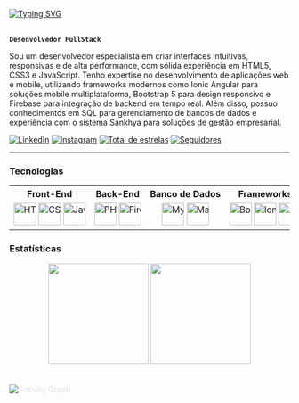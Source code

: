 <!-- Banner animado com Typing SVG -->
<!-- Exibe uma mensagem de boas-vindas animada com efeito de digitação -->
<!-- Para alterar o texto, modifique o parâmetro `lines` na URL do SVG abaixo -->
<!-- Componente Typing SVG - animado -->

[![Typing SVG](https://readme-typing-svg.demolab.com/?color=00bfbf&size=35&center=true&vCenter=true&width=1000&lines=Hello+World!;+My+Name+is+Oséias+Melo;I+study+Systems+Analysis+and+development;Welcome!+:%29)](https://git.io/typing-svg) 
<br>
<br>
<!-- Título principal -->
<!-- Modifique o texto entre os asteriscos para alterar o título principal -->
**`Desenvolvedor FullStack`**

<!-- Descrição profissional -->
<!-- Altere o texto abaixo para atualizar sua descrição/resumo profissional -->
Sou um desenvolvedor especialista em criar interfaces intuitivas, responsivas e de alta performance, com sólida experiência em HTML5, CSS3 e JavaScript. Tenho expertise no desenvolvimento de aplicações web e mobile, utilizando frameworks modernos como Ionic Angular para soluções mobile multiplataforma, Bootstrap 5 para design responsivo e Firebase para integração de backend em tempo real. Além disso, possuo conhecimentos em SQL para gerenciamento de bancos de dados e experiência com o sistema Sankhya para soluções de gestão empresarial.

<!-- Links para redes sociais e GitHub -->
<!-- Atualize os URLs href para seus perfis reais -->
<p align="left">
  <!-- Link LinkedIn - altere href para seu perfil -->
  <a href="https://www.linkedin.com/in/oseiascmo">
    <img alt="LinkedIn" src="https://img.shields.io/badge/LinkedIn-0077B5?style=for-the-badge&logo=linkedin&logoColor=white"/></a>

  <!-- Link Instagram - altere href para seu perfil -->
  <a href="https://www.instagram.com/oseiascmo/">
    <img alt="Instagram"src="https://img.shields.io/badge/Instagram-E4405F?style=for-the-badge&logo=instagram&logoColor=white"/></a>

  <!-- Link para repositórios ordenados por estrelas -->
  <a href="https://github.com/oseiascmo?tab=repositories&sort=stargazers">
    <img alt="Total de estrelas" title="Total de estrelas GitHub" src="https://custom-icon-badges.demolab.com/github/stars/oseiascmo?color=55960c&style=for-the-badge&labelColor=488207&logo=star&label=estrelas"/></a>

  <!-- Link para seguidores no GitHub -->
  <a href="https://github.com/oseiascmo?tab=followers">
    <img alt="Seguidores"title="Me siga no GitHub"src="https://custom-icon-badges.demolab.com/github/followers/oseiascmo?color=236ad3&labelColor=1155ba&style=for-the-badge&logo=github&label=Seguidores&logoColor=white"/></a>
</p>

<!-- Linha horizontal para separar seções -->
---

<!-- Seção de Tecnologias -->
<!-- Para alterar os títulos das colunas, modifique o texto dentro das tags <th> -->
### Tecnologias

<table style="border: none; width: 100%;">
  <tr>
    <!-- Cabeçalho da tabela - nomes das categorias -->
    <th style="white-space: nowrap; border: none; width: 14.28%;">Front-End</th>
    <th style="white-space: nowrap; border: none; width: 14.28%;">Back-End</th>
    <th style="white-space: nowrap; border: none; width: 14.28%;">Banco de Dados</th>
    <th style="white-space: nowrap; border: none; width: 14.28%;">Frameworks</th>
    <th style="white-space: nowrap; border: none; width: 14.28%;">Versionamento</th>
    <th style="white-space: nowrap; border: none; width: 14.28%;">Editores & IDEs</th>
    <th style="white-space: nowrap; border: none; width: 14.28%;">Documentação</th>
  </tr>
  <tr>
    <!-- Ícones de tecnologias com tooltip (title) e tamanho fixo -->
    <!-- Para alterar as tecnologias, substitua a URL da imagem e o título (title) -->
    <td align="center" style="white-space: nowrap; width: 14.28%;">
      <img title="HTML5" src="https://cdn.jsdelivr.net/gh/devicons/devicon@latest/icons/html5/html5-original.svg" width="40px" />
      <img title="CSS3" src="https://cdn.jsdelivr.net/gh/devicons/devicon@latest/icons/css3/css3-original.svg" width="40px" />
      <img title="JavaScript" src="https://cdn.jsdelivr.net/gh/devicons/devicon@latest/icons/javascript/javascript-original.svg" width="40px" />
    </td>
    <td align="center" style="white-space: nowrap; border: none; width: 14.28%;">
      <img title="PHP" src="https://cdn.jsdelivr.net/gh/devicons/devicon@latest/icons/php/php-original.svg" width="40px" />
      <img title="Firebase" src="https://cdn.jsdelivr.net/gh/devicons/devicon@latest/icons/firebase/firebase-original.svg" width="40px" />
    </td>
    <td align="center" style="white-space: nowrap; border: none; width: 14.28%;">
      <img title="MySQL" src="https://cdn.jsdelivr.net/gh/devicons/devicon@latest/icons/mysql/mysql-original.svg" width="40px" />
      <img title="MariaDB" src="https://cdn.jsdelivr.net/gh/devicons/devicon@latest/icons/mariadb/mariadb-original.svg" width="40px" />
    </td>
    <td align="center" style="white-space: nowrap; border: none; width: 14.28%;">
      <img title="Bootstrap" src="https://cdn.jsdelivr.net/gh/devicons/devicon@latest/icons/bootstrap/bootstrap-original.svg" width="40px" />
      <img title="Ionic" src="https://cdn.jsdelivr.net/gh/devicons/devicon@latest/icons/ionic/ionic-original.svg" width="40px" />
      <img title="AngularJS" src="https://cdn.jsdelivr.net/gh/devicons/devicon@latest/icons/angularjs/angularjs-original.svg" width="40px" />
    </td>
    <td align="center" style="white-space: nowrap; border: none; width: 14.28%;">
      <img title="Git" src="https://cdn.jsdelivr.net/gh/devicons/devicon@latest/icons/git/git-original.svg" width="40px" />
      <img title="GitHub" src="https://cdn.jsdelivr.net/gh/devicons/devicon@latest/icons/github/github-original.svg" width="40px" />
    </td>
    <td align="center" style="white-space: nowrap; border: none; width: 14.28%;">
      <img title="VSCode" src="https://cdn.jsdelivr.net/gh/devicons/devicon@latest/icons/vscode/vscode-original.svg" width="40px" />
      <img title="DBeaver" src="https://cdn.jsdelivr.net/gh/devicons/devicon@latest/icons/dbeaver/dbeaver-original.svg" width="40px" />
    </td>
    <td align="center" style="white-space: nowrap; border: none; width: 14.28%;">
      <img title="Markdown" src="https://cdn.jsdelivr.net/gh/devicons/devicon@latest/icons/markdown/markdown-original.svg" width="40px" />
    </td>
  </tr>
</table>

<!-- Seção de Estatísticas do GitHub -->
<!-- Para alterar o username nas estatísticas, modifique o parâmetro username nas URLs abaixo -->
### Estatísticas

<p align="center">
  <!-- Card com estatísticas gerais do GitHub -->
  <img height="180" src="https://github-readme-stats.vercel.app/api?username=oseiascmo&show_icons=true&theme=tokyonight&include_all_commits=true&locale=pt-br" />
  
  <!-- Card com linguagens mais usadas no GitHub -->
  <img height="180" src="https://github-readme-stats.vercel.app/api/top-langs/?username=oseiascmo&theme=tokyonight&layout=compact&custom_title=Tecnologias" />
</p>

<!-- Gráfico de atividades do GitHub -->
<!-- Para mudar cores e username, altere parâmetros na URL abaixo -->
<p>
  <img 
    style="margin: 20px 0; border: 10px; color: E4E2E2;" 
    alt="Activity Graph" 
    src="https://github-readme-activity-graph.vercel.app/graph?username=oseiascmo&bg_color=1A1B27&color=6DA7F2&line=BB94F2&point=3BB4A7&area=true" 
  />
</p>
